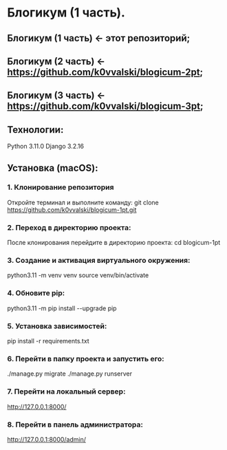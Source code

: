 # Блогикум (1 часть).
## Блогикум (1 часть) <- этот репозиторий;
## Блогикум (2 часть) <- https://github.com/k0vvalski/blogicum-2pt;
## Блогикум (3 часть) <- https://github.com/k0vvalski/blogicum-3pt;

## Технологии:
Python 3.11.0
Django 3.2.16

## Установка (macOS):
### 1. Клонирование репозитория
Откройте терминал и выполните команду:
git clone https://github.com/k0vvalski/blogicum-1pt.git
### 2. Переход в директорию проекта:
После клонирования перейдите в директорию проекта:
cd blogicum-1pt
### 3. Создание и активация виртуального окружения:
python3.11 -m venv venv
source venv/bin/activate
### 4. Обновите pip:
python3.11 -m pip install --upgrade pip
### 5. Установка зависимостей:
pip install -r requirements.txt
### 6. Перейти в папку проекта и запустить его:
./manage.py migrate
./manage.py runserver
### 7. Перейти на локальный сервер:
http://127.0.0.1:8000/
### 8. Перейти в панель администратора:
http://127.0.0.1:8000/admin/
